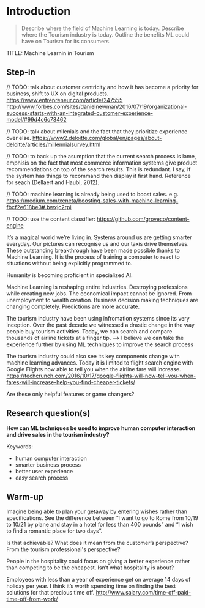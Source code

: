 # Introduction
>Describe where the field of Machine Learning is today.
>Describe where the Tourism industry is today.
>Outline the benefits ML could have on Tourism for its consumers.

TITLE: Machine Learnin in Tourism 

## Step-in
// TODO: talk about customer centricity and how it has become a priority for business, shift to UX on digital products.
https://www.entrepreneur.com/article/247555
http://www.forbes.com/sites/danielnewman/2016/07/19/organizational-success-starts-with-an-integrated-customer-experience-model/#99d4c6c73462

// TODO: talk about milenials and the fact that they prioritize experience over else. https://www2.deloitte.com/global/en/pages/about-deloitte/articles/millennialsurvey.html

// TODO: to back up the asumption that the current search process is lame, emphisis on the fact that most commerce information systems give product recommendations on top of the search results. This is redundant. I say, if the system has things to recommand then display it first hand. Reference for seach (Dellaert and Haubl, 2012).

// TODO: machine learning is already being used to boost sales. e.g. https://medium.com/xeneta/boosting-sales-with-machine-learning-fbcf2e618be3#.bwxjc2rpi

// TODO: use the content classifier: https://github.com/groveco/content-engine

It’s a magical world we’re living in. Systems around us are getting smarter everyday. Our pictures can recognise us and our taxis drive themselves. These outstanding breakthrough have been made possible thanks to Machine Learning. It is the process of training a computer to react to situations without being explicitly programmed to.

Humanity is becoming proficient in specialized AI.

Machine Learning is reshaping entire industries. Destroying professions while creating new jobs. The economical impact cannot be ignored. From unemployment to wealth creation. Business decision making techniques are changing completely. Predictions are more accurate.

The tourism industry have been using infromation systems since its very inception. Over the past decade we witnessed a drastic change in the way people buy tourism activities. Today, we can search and compare thousands of airline tickets at a finger tip.
--> I believe we can take the experience further by using ML techniques to improve the search process

The tourism industry could also see its key components change with machine learning advances. Today it is limited to flight search engine with Google Flights now able to tell you when the airline fare will increase.
https://techcrunch.com/2016/10/17/google-flights-will-now-tell-you-when-fares-will-increase-help-you-find-cheaper-tickets/

Are these only helpful features or game changers?

## Research question(s)
**How can ML techniques be used to improve human computer interaction and drive sales in the tourism industry?**

Keywords:
* human computer interaction
* smarter business process
* better user experience
* easy search process


## Warm-up
Imagine being able to plan your getaway by entering wishes rather than specifications. See the difference between “I want to go to Rome from 10/19 to 10/21 by plane and stay in a hotel for less than 400 pounds” and “I wish to find a romantic place for two days”.

Is that achievable? What does it mean from the customer’s perspective? From the tourism professional's perspective?

People in the hospitality could focus on giving a better experience rather than competing to be the cheapest. Isn’t what hospitality is about?

Employees with less than a year of experience get on average 14 days of holiday per year. I think it’s worth spending time on finding the best solutions for that precious time off.
http://www.salary.com/time-off-paid-time-off-from-work/


